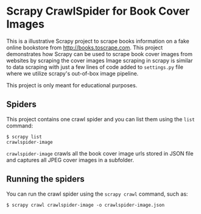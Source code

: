 # Scrapy CrawlSpider for Book Cover Images
This is a illustrative Scrapy project to scrape books information on a fake online bookstore from http://books.toscrape.com.
This project demonstrates how Scrapy can be used to scrape book cover images from websites by scraping the cover images  Image scraping in scrapy is similar to data scraping with just a few lines of code added to `settings.py` file where we utilize scrapy's out-of-box image pipeline.

This project is only meant for educational purposes.

## Spiders

This project contains one crawl spider and you can list them using the `list`
command:

    $ scrapy list
    crawlspider-image

`crawlspider-image` crawls all the book cover image urls stored in JSON file and captures all JPEG cover images in a subfolder.

## Running the spiders

You can run the crawl spider using the `scrapy crawl` command, such as:

    $ scrapy crawl crawlspider-image -o crawlspider-image.json
